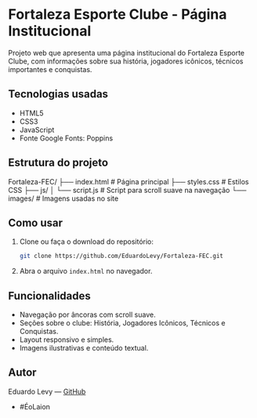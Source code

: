 # Fortaleza Esporte Clube - Página Institucional

 Projeto web que apresenta uma página institucional do Fortaleza Esporte Clube, com informações sobre sua história, jogadores icônicos, técnicos importantes e conquistas.

 ## Tecnologias usadas

 - HTML5
 - CSS3 
 - JavaScript
 - Fonte Google Fonts: Poppins

 ## Estrutura do projeto

 Fortaleza-FEC/
 ├── index.html       # Página principal
 ├── styles.css       # Estilos CSS
 ├── js/
 │   └── script.js    # Script para scroll suave na navegação
 └── images/          # Imagens usadas no site

 ## Como usar

 1. Clone ou faça o download do repositório:
    ```bash
    git clone https://github.com/EduardoLevy/Fortaleza-FEC.git
    ```
 2. Abra o arquivo `index.html` no navegador.

 ## Funcionalidades

 - Navegação por âncoras com scroll suave.
 - Seções sobre o clube: História, Jogadores Icônicos, Técnicos e Conquistas.
 - Layout responsivo e simples.
 - Imagens ilustrativas e conteúdo textual.

 ## Autor

 Eduardo Levy — [GitHub](https://github.com/EduardoLevy)
  - #ÉoLaion
